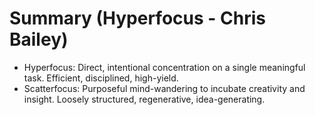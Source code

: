 # Summary (Hyperfocus - Chris Bailey)

- Hyperfocus: Direct, intentional concentration on a single meaningful task. Efficient, disciplined, high-yield.
- Scatterfocus: Purposeful mind-wandering to incubate creativity and insight. Loosely structured, regenerative, idea-generating.
